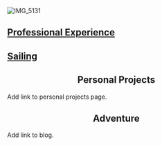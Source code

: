![IMG_5131](https://github.com/user-attachments/assets/3357f84e-4455-4689-98d3-301fca8f01a0)

## [Professional Experience](https://marty2moore.github.io/Resume/)

## [Sailing](https://marty2moore.github.io/Sailing/)

<center>
  <h2>Personal Projects</h2>
</center>

Add link to personal projects page.

<center>
  <h2>Adventure</h2>
</center>

Add link to blog.
